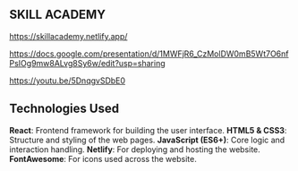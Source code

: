 ## SKILL ACADEMY


https://skillacademy.netlify.app/


https://docs.google.com/presentation/d/1MWFjR6_CzMolDW0mB5Wt7O6nfPsIOg9mw8ALvg8Sy6w/edit?usp=sharing

https://youtu.be/5DnqgvSDbE0

## Technologies Used

 **React**: Frontend framework for building the user interface.
 **HTML5 & CSS3**: Structure and styling of the web pages.
 **JavaScript (ES6+)**: Core logic and interaction handling.
 **Netlify**: For deploying and hosting the website.
 **FontAwesome**: For icons used across the website.
